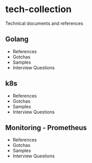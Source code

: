 # tech-collection
Technical documents and references

## Golang
- References
- Gotchas
- Samples
- Interview Questions

## k8s
- References
- Gotchas
- Samples
- Interview Questions

## Monitoring - Prometheus
- References
- Gotchas
- Samples
- Interview Questions